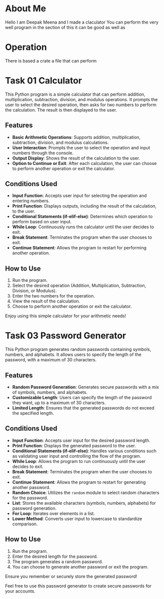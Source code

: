 # About Me 
Hello I am Deepak Meena and I made a claculator
You can perform the very well program in the section of this it can be good as well as 

# Operation 
There is based a crate a file that can perform

# Task 01 Calculator

This Python program is a simple calculator that can perform addition, multiplication, subtraction, division, and modulus operations. It prompts the user to select the desired operation, then asks for two numbers to perform the calculation. The result is then displayed to the user.

## Features

- **Basic Arithmetic Operations**: Supports addition, multiplication, subtraction, division, and modulus calculations.
- **User Interaction**: Prompts the user to select the operation and input numbers through the console.
- **Output Display**: Shows the result of the calculation to the user.
- **Option to Continue or Exit**: After each calculation, the user can choose to perform another operation or exit the calculator.

## Conditions Used

- **Input Function**: Accepts user input for selecting the operation and entering numbers.
- **Print Function**: Displays outputs, including the result of the calculation, to the user.
- **Conditional Statements (if-elif-else)**: Determines which operation to perform based on user input.
- **While Loop**: Continuously runs the calculator until the user decides to exit.
- **Break Statement**: Terminates the program when the user chooses to exit.
- **Continue Statement**: Allows the program to restart for performing another operation.
  
## How to Use

1. Run the program.
2. Select the desired operation (Addition, Multiplication, Subtraction, Division, or Modulus).
3. Enter the two numbers for the operation.
4. View the result of the calculation.
5. Choose to perform another operation or exit the calculator.

Enjoy using this simple calculator for your arithmetic needs!


# Task 03 Password Generator

This Python program generates random passwords containing symbols, numbers, and alphabets. It allows users to specify the length of the password, with a maximum of 30 characters.

## Features

- **Random Password Generation**: Generates secure passwords with a mix of symbols, numbers, and alphabets.
- **Customizable Length**: Users can specify the length of the password they want, up to a maximum of 30 characters.
- **Limited Length**: Ensures that the generated passwords do not exceed the specified length.

## Conditions Used

- **Input Function**: Accepts user input for the desired password length.
- **Print Function**: Displays the generated password to the user.
- **Conditional Statements (if-elif-else)**: Handles various conditions such as validating user input and controlling the flow of the program.
- **While Loop**: Allows the program to run continuously until the user decides to exit.
- **Break Statement**: Terminates the program when the user chooses to exit.
- **Continue Statement**: Allows the program to restart for generating another password.
- **Random Choice**: Utilizes the `random` module to select random characters for the password.
- **List**: Stores the available characters (symbols, numbers, alphabets) for password generation.
- **For Loop**: Iterates over elements in a list.
- **Lower Method**: Converts user input to lowercase to standardize comparison.

## How to Use

1. Run the program.
2. Enter the desired length for the password.
3. The program generates a random password.
4. You can choose to generate another password or exit the program.

Ensure you remember or securely store the generated password!

Feel free to use this password generator to create secure passwords for your accounts.

